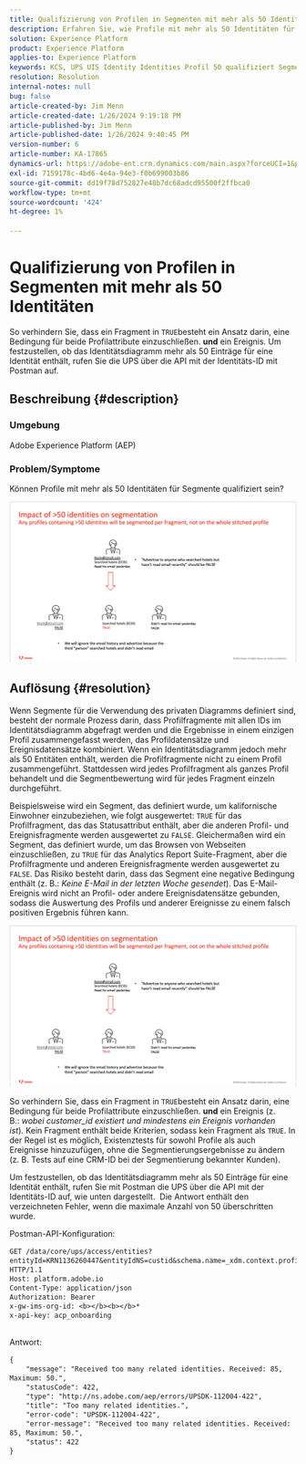 ```yaml
---
title: Qualifizierung von Profilen in Segmenten mit mehr als 50 Identitäten
description: Erfahren Sie, wie Profile mit mehr als 50 Identitäten für Segmente in Adobe Experience Platform qualifiziert sind.
solution: Experience Platform
product: Experience Platform
applies-to: Experience Platform
keywords: KCS, UPS UIS Identity Identities Profil 50 qualifiziert Segment, Qualifizierung, Adobe Experience Platform, AEP, Anleitung
resolution: Resolution
internal-notes: null
bug: false
article-created-by: Jim Menn
article-created-date: 1/26/2024 9:19:18 PM
article-published-by: Jim Menn
article-published-date: 1/26/2024 9:40:45 PM
version-number: 6
article-number: KA-17865
dynamics-url: https://adobe-ent.crm.dynamics.com/main.aspx?forceUCI=1&pagetype=entityrecord&etn=knowledgearticle&id=697b5c8d-90bc-ee11-a569-6045bd006268
exl-id: 7159178c-4bd6-4e4a-94e3-f0b699003b86
source-git-commit: dd19f78d752827e48b7dc68adcd95500f2ffbca0
workflow-type: tm+mt
source-wordcount: '424'
ht-degree: 1%

---
```


# Qualifizierung von Profilen in Segmenten mit mehr als 50 Identitäten


So verhindern Sie, dass ein Fragment in `TRUE`besteht ein Ansatz darin, eine Bedingung für beide Profilattribute einzuschließen. <b>und</b> ein Ereignis. Um festzustellen, ob das Identitätsdiagramm mehr als 50 Einträge für eine Identität enthält, rufen Sie die UPS über die API mit der Identitäts-ID mit Postman auf.

## Beschreibung {#description}


### <b>Umgebung</b>

Adobe Experience Platform (AEP)



### <b>Problem/Symptome</b>

Können Profile mit mehr als 50 Identitäten für Segmente qualifiziert sein?



![](assets/___6a7b5c8d-90bc-ee11-a569-6045bd006268___.png)






## Auflösung {#resolution}


Wenn Segmente für die Verwendung des privaten Diagramms definiert sind, besteht der normale Prozess darin, dass Profilfragmente mit allen IDs im Identitätsdiagramm abgefragt werden und die Ergebnisse in einem einzigen Profil zusammengefasst werden, das Profildatensätze und Ereignisdatensätze kombiniert. Wenn ein Identitätsdiagramm jedoch mehr als 50 Entitäten enthält, werden die Profilfragmente nicht zu einem Profil zusammengeführt. Stattdessen wird jedes Profilfragment als ganzes Profil behandelt und die Segmentbewertung wird für jedes Fragment einzeln durchgeführt.

Beispielsweise wird ein Segment, das definiert wurde, um kalifornische Einwohner einzubeziehen, wie folgt ausgewertet: `TRUE` für das Profilfragment, das das Statusattribut enthält, aber die anderen Profil- und Ereignisfragmente werden ausgewertet zu `FALSE`. Gleichermaßen wird ein Segment, das definiert wurde, um das Browsen von Webseiten einzuschließen, zu `TRUE` für das Analytics Report Suite-Fragment, aber die Profilfragmente und anderen Ereignisfragmente werden ausgewertet zu `FALSE`. Das Risiko besteht darin, dass das Segment eine negative Bedingung enthält (z. B.: *Keine E-Mail in der letzten Woche gesendet*). Das E-Mail-Ereignis wird nicht an Profil- oder andere Ereignisdatensätze gebunden, sodass die Auswertung des Profils und anderer Ereignisse zu einem falsch positiven Ergebnis führen kann.

![](assets/6d02b7b2-cf7f-ec11-8d21-0022480aa950.png)

So verhindern Sie, dass ein Fragment in `TRUE`besteht ein Ansatz darin, eine Bedingung für beide Profilattribute einzuschließen. <b>und</b> ein Ereignis (z. B.: *wobei customer_id existiert und mindestens ein Ereignis vorhanden ist*)*.* Kein Fragment enthält beide Kriterien, sodass kein Fragment als `TRUE`. In der Regel ist es möglich, Existenztests für sowohl Profile als auch Ereignisse hinzuzufügen, ohne die Segmentierungsergebnisse zu ändern (z. B. Tests auf eine CRM-ID bei der Segmentierung bekannter Kunden).

Um festzustellen, ob das Identitätsdiagramm mehr als 50 Einträge für eine Identität enthält, rufen Sie mit Postman die UPS über die API mit der Identitäts-ID auf, wie unten dargestellt.  Die Antwort enthält den verzeichneten Fehler, wenn die maximale Anzahl von 50 überschritten wurde.

Postman-API-Konfiguration:


```
GET /data/core/ups/access/entities?entityId=KRN1136260447&entityIdNS=custid&schema.name=_xdm.context.profile HTTP/1.1
Host: platform.adobe.io
Content-Type: application/json
Authorization: Bearer 
x-gw-ims-org-id: <b></b><b></b>*
x-api-key: acp_onboarding
```

<br>Antwort:<br>

```
{
    "message": "Received too many related identities. Received: 85, Maximum: 50.",
    "statusCode": 422,
    "type": "http://ns.adobe.com/aep/errors/UPSDK-112004-422",
    "title": "Too many related identities.",
    "error-code": "UPSDK-112004-422",
    "error-message": "Received too many related identities. Received: 85, Maximum: 50.",
    "status": 422
}
```
